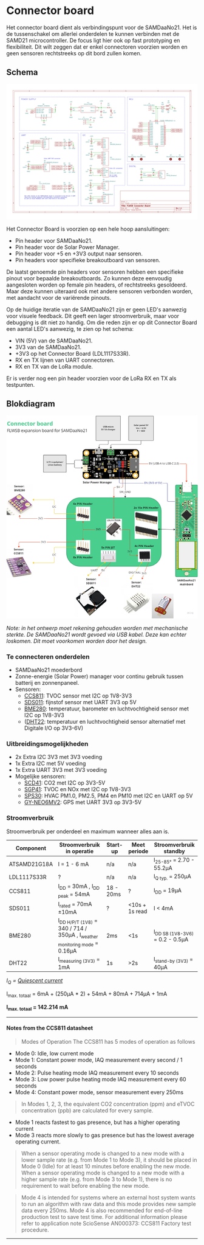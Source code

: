 # Connector board

Het connector board dient als verbindingspunt voor de SAMDaaNo21. Het is de tussenschakel om allerlei onderdelen te kunnen verbinden met de SAMD21 microcontroller. De focus ligt hier ook op fast prototyping en flexibiliteit. Dit wilt zeggen dat er enkel connectoren voorzien worden en geen sensoren rechtstreeks op dit bord zullen komen.

## Schema

![FLWSB Connector Board schema v1.1](./assets/FLWSB-connector-board-schema-v1.1.svg)

Het Connector Board is voorzien op een hele hoop aansluitingen:
 - Pin header voor SAMDaaNo21.
 - Pin header voor de Solar Power Manager.
 - Pin header voor +5 en +3V3 output naar sensoren.
 - Pin headers voor specifieke breakoutboard van sensoren.

 De laatst genoemde pin headers voor sensoren hebben een specifieke pinout voor bepaalde breakoutboards. Zo kunnen deze eenvoudig aangesloten worden op female pin headers, of rechtstreeks gesoldeerd. Maar deze kunnen uiteraard ook met andere sensoren verbonden worden, met aandacht voor de variërende pinouts.

Op de huidige iteratie van de SAMDaaNo21 zijn er geen LED's aanwezig voor visuele feedback. Dit geeft een lager stroomverbruik, maar voor debugging is dit niet zo handig.
Om die reden zijn er op dit Connector Board een aantal LED's aanwezig, te zien op het schema:
 - VIN (5V) van de SAMDaaNo21.
 - 3V3 van de SAMDaaNo21.
 - +3V3 op het Connector Board (LDL1117S33R).
 - RX en TX lijnen van UART connectoren.
 - RX en TX van de LoRa module.

Er is verder nog een pin header voorzien voor de LoRa RX en TX als testpunten.

## Blokdiagram

![FLWSB Connector Board blokdiagram v1.0](./assets/connector-board-blockdiagram-v1.0.jpg)

*Note: in het ontwerp moet rekening gehouden worden met mechanische sterkte. De SAMDaaNo21 wordt gevoed via USB kabel. Deze kan echter loskomen. Dit moet voorkomen worden door het design.*

### Te connecteren onderdelen

- SAMDaaNo21 moederbord
- Zonne-energie (Solar Power) manager voor continu gebruik tussen batterij en zonnenpaneel.
- Sensoren:
  - [CCS811](https://www.sciosense.com/products/environmental-sensors/ccs811/): TVOC sensor met I2C op 1V8-3V3
  - [SDS011](https://www.tinytronics.nl/shop/nl/sensoren/lucht/stof/nova-sds011-hoge-precisie-laser-stofsensor): fijnstof sensor met UART 3V3 op 5V
  -  [BME280](https://www.bosch-sensortec.com/products/environmental-sensors/humidity-sensors-bme280/): temperatuur, barometer en luchtvochtigheid sensor met I2C op 1V8-3V3
  - ([DHT22](https://www.tinytronics.nl/shop/nl/sensoren/lucht/vochtigheid/dht22-thermometer-temperatuur-en-vochtigheids-sensor): temperatuur en luchtvochtigheid sensor alternatief met Digitale I/O op 3V3-6V)

### Uitbreidingsmogelijkheden

- 2x Extra I2C 3V3 met 3V3 voeding
- 1x Extra I2C met 5V voeding
- 1x Extra UART 3V3 met 3V3 voeding
- Mogelijke sensoren:
  - [SCD41](https://sensirion.com/products/catalog/SCD41/): CO2 met I2C op 3V3-5V
  - [SGP41](https://sensirion.com/products/catalog/SGP41/): TVOC en NOx met I2C op 1V8-3V3
  - [SPS30](https://sensirion.com/products/catalog/SPS30/): HVAC PM1.0, PM2.5, PM4 en PM10 met I2C en UART op 5V
  - [GY-NEO6MV2](https://www.tinytronics.nl/shop/nl/communicatie-en-signalen/draadloos/gps/modules/gy-neo6mv2-gps-module): GPS met UART 3V3 op 3V3-5V

### Stroomverbruik

Stroomverbruik per onderdeel en maximum wanneer alles aan is.

| Component | Stroomverbruik in operatie | Start-up | Meet periode | Stroomverbruik standby |
| --- | --- | --- | --- | --- |
| ATSAMD21G18A | I = 1 - 6 mA | n/a | n/a | I<sub>25-85°</sub> = 2.70 - 55.2µA |
| LDL1117S33R | ? | n/a | n/a | I<sub>Q typ.</sub> = 250µA
| CCS811  | I<sub>DD</sub> = 30mA , I<sub>DD peak</sub> = 54mA | 18 - 20ms | ? | I<sub>DD</sub> = 19µA |
| SDS011  | I<sub>rated</sub> = 70mA ±10mA | ? | <10s + 1s read | I < 4mA |
| BME280  | I<sub>DD H/P/T (1V8)</sub> = 340 / 714 / 350µA , I<sub>weather monitoring mode</sub> = 0.16µA | 2ms | <1s | I<sub>DD SB (1V8-3V6)</sub> = 0.2 - 0.5µA |
| DHT22  | I<sub>measuring (3V3)</sub> = 1mA | 1s | >2s | I<sub>stand-by (3V3)</sub> = 40µA |

*I<sub>Q</sub> = [Quiescent current](https://forum.digikey.com/t/what-is-quiescent-current-and-why-is-it-important/3894)*

I<sub>max. totaal</sub> = 6mA + (250µA * 2) + 54mA + 80mA + 714µA + 1mA

__I<sub>max. totaal</sub> = 142.214 mA__

---

#### Notes from the CCS811 datasheet

> Modes of Operation
The CCS811 has 5 modes of operation as follows
- Mode 0: Idle, low current mode
- Mode 1: Constant power mode, IAQ measurement every
second / 1 seconds
- Mode 2: Pulse heating mode IAQ measurement every 10
seconds
- Mode 3: Low power pulse heating mode IAQ
measurement every 60 seconds
- Mode 4: Constant power mode, sensor measurement
every 250ms

> In Modes 1, 2, 3, the equivalent CO2 concentration (ppm) and
eTVOC concentration (ppb) are calculated for every sample.
- Mode 1 reacts fastest to gas presence, but has a higher
operating current
- Mode 3 reacts more slowly to gas presence but has the
lowest average operating current.

> When a sensor operating mode is changed to a new mode with a
lower sample rate (e.g. from Mode 1 to Mode 3), it should be
placed in Mode 0 (Idle) for at least 10 minutes before enabling
the new mode. When a sensor operating mode is changed to a
new mode with a higher sample rate (e.g. from Mode 3 to Mode
1), there is no requirement to wait before enabling the new
mode.

> Mode 4 is intended for systems where an external host system
wants to run an algorithm with raw data and this mode provides
new sample data every 250ms. Mode 4 is also recommended
for end-of-line production test to save test time. For additional
information please refer to application note ScioSense
AN000373: CCS811 Factory test procedure.

---
